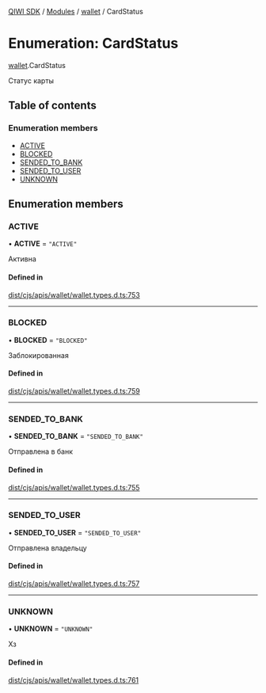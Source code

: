 [QIWI SDK](../README.md) / [Modules](../modules.md) / [wallet](../modules/wallet.md) / CardStatus

# Enumeration: CardStatus

[wallet](../modules/wallet.md).CardStatus

Статус карты

## Table of contents

### Enumeration members

- [ACTIVE](wallet.CardStatus.md#active)
- [BLOCKED](wallet.CardStatus.md#blocked)
- [SENDED\_TO\_BANK](wallet.CardStatus.md#sended_to_bank)
- [SENDED\_TO\_USER](wallet.CardStatus.md#sended_to_user)
- [UNKNOWN](wallet.CardStatus.md#unknown)

## Enumeration members

### ACTIVE

• **ACTIVE** = `"ACTIVE"`

Активна

#### Defined in

[dist/cjs/apis/wallet/wallet.types.d.ts:753](https://github.com/AlexXanderGrib/node-qiwi-sdk/blob/26a7b1c/dist/cjs/apis/wallet/wallet.types.d.ts#L753)

___

### BLOCKED

• **BLOCKED** = `"BLOCKED"`

Заблокированная

#### Defined in

[dist/cjs/apis/wallet/wallet.types.d.ts:759](https://github.com/AlexXanderGrib/node-qiwi-sdk/blob/26a7b1c/dist/cjs/apis/wallet/wallet.types.d.ts#L759)

___

### SENDED\_TO\_BANK

• **SENDED\_TO\_BANK** = `"SENDED_TO_BANK"`

Отправлена в банк

#### Defined in

[dist/cjs/apis/wallet/wallet.types.d.ts:755](https://github.com/AlexXanderGrib/node-qiwi-sdk/blob/26a7b1c/dist/cjs/apis/wallet/wallet.types.d.ts#L755)

___

### SENDED\_TO\_USER

• **SENDED\_TO\_USER** = `"SENDED_TO_USER"`

Отправлена владельцу

#### Defined in

[dist/cjs/apis/wallet/wallet.types.d.ts:757](https://github.com/AlexXanderGrib/node-qiwi-sdk/blob/26a7b1c/dist/cjs/apis/wallet/wallet.types.d.ts#L757)

___

### UNKNOWN

• **UNKNOWN** = `"UNKNOWN"`

Хз

#### Defined in

[dist/cjs/apis/wallet/wallet.types.d.ts:761](https://github.com/AlexXanderGrib/node-qiwi-sdk/blob/26a7b1c/dist/cjs/apis/wallet/wallet.types.d.ts#L761)
